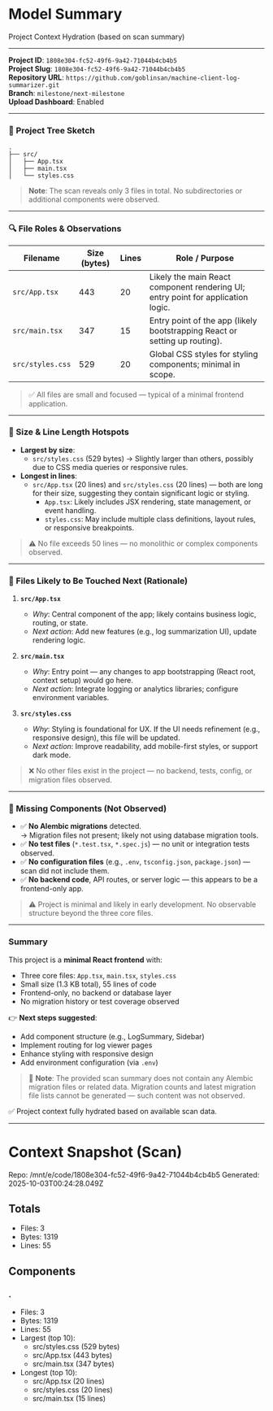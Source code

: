 # Model Summary

Project Context Hydration (based on scan summary)

---

**Project ID**: `1808e304-fc52-49f6-9a42-71044b4cb4b5`  
**Project Slug**: `1808e304-fc52-49f6-9a42-71044b4cb4b5`  
**Repository URL**: `https://github.com/goblinsan/machine-client-log-summarizer.git`  
**Branch**: `milestone/next-milestone`  
**Upload Dashboard**: Enabled  

---

### 📁 Project Tree Sketch

```
.
├── src/
│   ├── App.tsx
│   ├── main.tsx
│   └── styles.css
```

> **Note**: The scan reveals only 3 files in total. No subdirectories or additional components were observed.

---

### 🔍 File Roles & Observations

| Filename            | Size (bytes) | Lines | Role / Purpose |
|--------------------|--------------|-------|----------------|
| `src/App.tsx`      | 443          | 20    | Likely the main React component rendering UI; entry point for application logic. |
| `src/main.tsx`     | 347          | 15    | Entry point of the app (likely bootstrapping React or setting up routing). |
| `src/styles.css`   | 529          | 20    | Global CSS styles for styling components; minimal in scope. |

> ✅ All files are small and focused — typical of a minimal frontend application.

---

### 📏 Size & Line Length Hotspots

- **Largest by size**:  
  - `src/styles.css` (529 bytes) → Slightly larger than others, possibly due to CSS media queries or responsive rules.  
- **Longest in lines**:  
  - `src/App.tsx` (20 lines) and `src/styles.css` (20 lines) — both are long for their size, suggesting they contain significant logic or styling.  
    - `App.tsx`: Likely includes JSX rendering, state management, or event handling.  
    - `styles.css`: May include multiple class definitions, layout rules, or responsive breakpoints.

> ⚠️ No file exceeds 50 lines — no monolithic or complex components observed.

---

### 🚀 Files Likely to Be Touched Next (Rationale)

1. **`src/App.tsx`**  
   - *Why*: Central component of the app; likely contains business logic, routing, or state.  
   - *Next action*: Add new features (e.g., log summarization UI), update rendering logic.

2. **`src/main.tsx`**  
   - *Why*: Entry point — any changes to app bootstrapping (React root, context setup) would go here.  
   - *Next action*: Integrate logging or analytics libraries; configure environment variables.

3. **`src/styles.css`**  
   - *Why*: Styling is foundational for UX. If the UI needs refinement (e.g., responsive design), this file will be updated.  
   - *Next action*: Improve readability, add mobile-first styles, or support dark mode.

> ❌ No other files exist in the project — no backend, tests, config, or migration files observed.

---

### 🚨 Missing Components (Not Observed)

- ✅ **No Alembic migrations** detected.  
  → Migration files not present; likely not using database migration tools.
- ✅ **No test files** (`*.test.tsx`, `*.spec.js`) — no unit or integration tests observed.
- ✅ **No configuration files** (e.g., `.env`, `tsconfig.json`, `package.json`) — scan did not include them.
- ✅ **No backend code**, API routes, or server logic — this appears to be a frontend-only app.

> ⚠️ Project is minimal and likely in early development. No observable structure beyond the three core files.

---

### Summary

This project is a **minimal React frontend** with:

- Three core files: `App.tsx`, `main.tsx`, `styles.css`
- Small size (1.3 KB total), 55 lines of code
- Frontend-only, no backend or database layer
- No migration history or test coverage observed

👉 **Next steps suggested**:  
- Add component structure (e.g., LogSummary, Sidebar)  
- Implement routing for log viewer pages  
- Enhance styling with responsive design  
- Add environment configuration (via `.env`)  

> 🚫 **Note**: The provided scan summary does not contain any Alembic migration files or related data. Migration counts and latest migration file lists cannot be generated — such content was not observed.

✅ Project context fully hydrated based on available scan data.

---

# Context Snapshot (Scan)

Repo: /mnt/e/code/1808e304-fc52-49f6-9a42-71044b4cb4b5
Generated: 2025-10-03T00:24:28.049Z

## Totals
- Files: 3
- Bytes: 1319
- Lines: 55

## Components
### .
- Files: 3
- Bytes: 1319
- Lines: 55
- Largest (top 10):
  - src/styles.css (529 bytes)
  - src/App.tsx (443 bytes)
  - src/main.tsx (347 bytes)
- Longest (top 10):
  - src/App.tsx (20 lines)
  - src/styles.css (20 lines)
  - src/main.tsx (15 lines)
